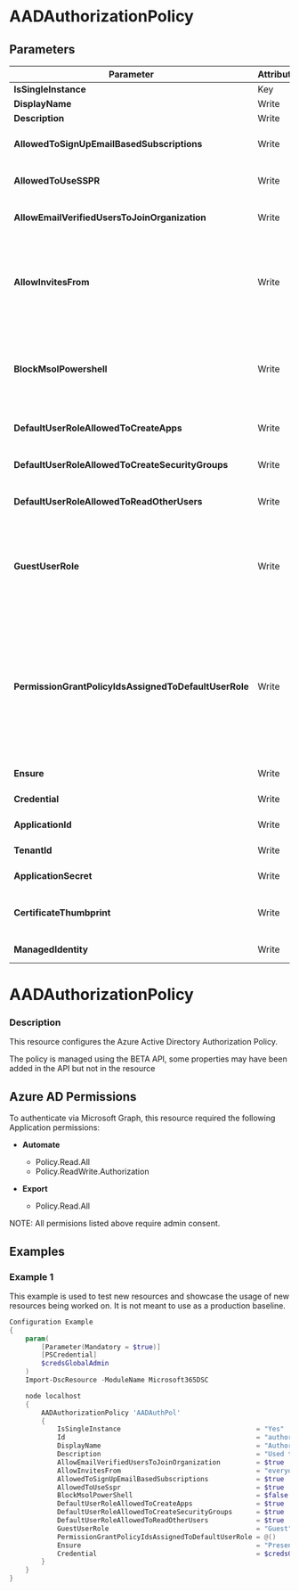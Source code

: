 ﻿# AADAuthorizationPolicy

## Parameters

| Parameter | Attribute | DataType | Description | Allowed Values |
| --- | --- | --- | --- | --- |
| **IsSingleInstance** | Key | String | Only valid value is 'Yes'. |Yes|
| **DisplayName** | Write | String | Display name for this policy. ||
| **Description** | Write | String | Description of this policy. ||
| **AllowedToSignUpEmailBasedSubscriptions** | Write | Boolean | Boolean Indicates whether users can sign up for email based subscriptions. ||
| **AllowedToUseSSPR** | Write | Boolean | Boolean Indicates whether the Self-Serve Password Reset feature can be used by users on the tenant. ||
| **AllowEmailVerifiedUsersToJoinOrganization** | Write | Boolean | Boolean Indicates whether a user can join the tenant by email validation. ||
| **AllowInvitesFrom** | Write | String | Indicates who can invite external users to the organization. Possible values are: None, AdminsAndGuestInviters, AdminsGuestInvitersAndAllMembers, Everyone. Everyone is the default setting for all cloud environments except US Government. |None, AdminsAndGuestInviters, AdminsGuestInvitersAndAllMembers, Everyone|
| **BlockMsolPowershell** | Write | Boolean | Boolean To disable the use of MSOL PowerShell, set this property to true. This will also disable user-based access to the legacy service endpoint used by MSOL PowerShell. This does not affect Azure AD Connect or Microsoft Graph. ||
| **DefaultUserRoleAllowedToCreateApps** | Write | Boolean | Boolean Indicates whether the default user role can create applications. ||
| **DefaultUserRoleAllowedToCreateSecurityGroups** | Write | Boolean | Boolean Indicates whether the default user role can create security groups. ||
| **DefaultUserRoleAllowedToReadOtherUsers** | Write | Boolean | Boolean Indicates whether the default user role can read other users. ||
| **GuestUserRole** | Write | String | The role that should be granted to guest users. Refer to List unifiedRoleDefinitions to find the list of available role templates. Only supported roles today are User, Guest User, and Restricted Guest User (2af84b1e-32c8-42b7-82bc-daa82404023b). |Guest, RestrictedGuest, User|
| **PermissionGrantPolicyIdsAssignedToDefaultUserRole** | Write | StringArray[] | String collection Indicates if user consent to apps is allowed, and if it is, which permission to grant consent and which app consent policy (permissionGrantPolicy) govern the permission for users to grant consent. Value should be in the format managePermissionGrantsForSelf.{id}, where {id} is the id of a built-in or custom app consent policy. An empty list indicates user consent to apps is disabled. ||
| **Ensure** | Write | String | Specify that the Azure Authorization Policy should exist. |Present|
| **Credential** | Write | PSCredential | Credentials for the Microsoft Graph delegated permissions. ||
| **ApplicationId** | Write | String | Id of the Azure Active Directory application to authenticate with. ||
| **TenantId** | Write | String | Id of the Azure Active Directory tenant used for authentication. ||
| **ApplicationSecret** | Write | PSCredential | Secret of the Azure Active Directory application to authenticate with. ||
| **CertificateThumbprint** | Write | String | Thumbprint of the Azure Active Directory application's authentication certificate to use for authentication. ||
| **ManagedIdentity** | Write | Boolean | Managed ID being used for authentication. ||

# AADAuthorizationPolicy

### Description

This resource configures the Azure Active Directory Authorization Policy.

The policy is managed using the BETA API, some properties may have been added in the API but not in the resource

## Azure AD Permissions

To authenticate via Microsoft Graph, this resource required the following Application permissions:

* **Automate**
  * Policy.Read.All
  * Policy.ReadWrite.Authorization

* **Export**
  * Policy.Read.All

NOTE: All permisions listed above require admin consent.

## Examples

### Example 1

This example is used to test new resources and showcase the usage of new resources being worked on.
It is not meant to use as a production baseline.

```powershell
Configuration Example
{
    param(
        [Parameter(Mandatory = $true)]
        [PSCredential]
        $credsGlobalAdmin
    )
    Import-DscResource -ModuleName Microsoft365DSC

    node localhost
    {
        AADAuthorizationPolicy 'AADAuthPol'
        {
            IsSingleInstance                                  = "Yes"
            Id                                                = "authorizationPolicy"
            DisplayName                                       = "Authorization Policy"
            Description                                       = "Used to manage authorization related settings across the company."
            AllowEmailVerifiedUsersToJoinOrganization         = $true
            AllowInvitesFrom                                  = "everyone"
            AllowedToSignUpEmailBasedSubscriptions            = $true
            AllowedToUseSspr                                  = $true
            BlockMsolPowerShell                               = $false
            DefaultUserRoleAllowedToCreateApps                = $true
            DefaultUserRoleAllowedToCreateSecurityGroups      = $true
            DefaultUserRoleAllowedToReadOtherUsers            = $true
            GuestUserRole                                     = "Guest"
            PermissionGrantPolicyIdsAssignedToDefaultUserRole = @()
            Ensure                                            = "Present"
            Credential                                        = $credsGlobalAdmin
        }
    }
}
```

